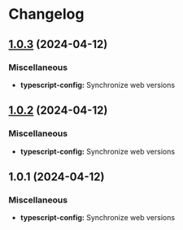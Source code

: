 # Changelog

## [1.0.3](https://github.com/cmmmli/monorepo-release-test/compare/typescript-config-v1.0.2...typescript-config-v1.0.3) (2024-04-12)


### Miscellaneous

* **typescript-config:** Synchronize web versions

## [1.0.2](https://github.com/cmmmli/monorepo-release-test/compare/typescript-config-v1.0.1...typescript-config-v1.0.2) (2024-04-12)


### Miscellaneous

* **typescript-config:** Synchronize web versions

## 1.0.1 (2024-04-12)


### Miscellaneous

* **typescript-config:** Synchronize web versions
